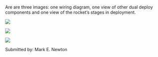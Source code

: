 Are are three images: one wiring diagram, one view of other dual deploy components and one view of the rocket’s stages in deployment.

![](/images/dualdeploy_external.jpg)

![](/images/dualdeploy_stages.jpg)

![](/images/dualdeploy_wiring.jpg)

Submitted by: Mark E. Newton

